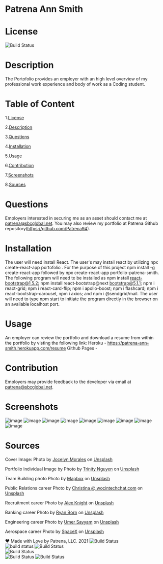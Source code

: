 # Patrena Ann Smith 
 
# License
   
![Build Status](https://img.shields.io/github/license/Patrena94/patrena-ann-smith-portfolio)  


 # Description
 The Portofolio provides an employer with an high level overview of my professional work experience and body of work as a Coding student.  


 # Table of Content 
 1.[License](#License)

 2.[Description](#Description)

 3.[Questions](#Questions)

 4.[Installation](#Installation)

 5.[Usage](#Usage)

 6.[Contribution](#Contribution)

 7.[Screenshots](#Screenshots)

 8.[Sources](#Sources)

 # Questions  

 Employers interested in securing me as an asset should contact me at patrena@sbcglobal.net.  You may also review my portfolio at Patrena Github repository(https://github.com/Patrena94).
 

 
# Installation
 The user will need install React.  The user's may install react by utilizing npx create-react-app portofolio <app name>. For the purpose of this project npm install -g create-react-app followed by npx create-react-app portfolio-patrena-smith.  The following program will need to be installed as npm install react-bootstrap@1.5.2; npm install react-bootstrap@next bootstrap@5.1.1; npm i react-grid; npm i react-card-flip; npm i apollo-boost; npm i flashcard; npm i react-bootstrap-carousel, npm i axios; and npm i @sendgrid/mail.  The user will need to type npm start to initiate the program directly in the browser on an available localhost port.

# Usage
 
 An employer can review the portfolio and download a resume from within the portfolio by visting the following link: 
 Heroku - https://patrena-ann-smith.herokuapp.com/resume
 Github Pages - 


# Contribution
Employers may provide feedback to the developer via email at patrena@sbcglobal.net.
 

# Screenshots

![image](https://user-images.githubusercontent.com/83892241/136703995-b85dd415-6829-41e5-9cb6-7ecbffddd3f0.png)
![image](https://user-images.githubusercontent.com/83892241/136704014-c7791cb0-2892-4243-ad70-bd2326f97453.png)
![image](https://user-images.githubusercontent.com/83892241/136704050-f18068d1-c132-4237-82c1-5de31e11c0df.png)
![image](https://user-images.githubusercontent.com/83892241/136704081-760a14c1-d02e-4373-ac62-556da7a4b40f.png)
![image](https://user-images.githubusercontent.com/83892241/136704098-25de0738-e439-441c-a013-bf6542e6e180.png)
![image](https://user-images.githubusercontent.com/83892241/136704112-4263e93b-e438-4f03-8581-7998076de37a.png)
![image](https://user-images.githubusercontent.com/83892241/136704121-ccee9324-27a1-4f97-adcd-1b486d9a7d80.png)
![image](https://user-images.githubusercontent.com/83892241/136704128-f83d2cbc-64eb-40a6-9e03-9d1fe6cecee5.png)
![image](https://user-images.githubusercontent.com/83892241/136704135-85fa5db3-6006-4039-b91a-eb764ee91027.png)

# Sources

Cover Image: Photo by <a href="https://unsplash.com/@molnj?utm_source=unsplash&utm_medium=referral&utm_content=creditCopyText">Jocelyn Morales</a> on <a href="https://unsplash.com/t/nature?utm_source=unsplash&utm_medium=referral&utm_content=creditCopyText">Unsplash</a>

Portfolio Individual Image by Photo by <a href="https://unsplash.com/@trinwin?utm_source=unsplash&utm_medium=referral&utm_content=creditCopyText">Trinity Nguyen</a> on <a href="https://unsplash.com/t/business-work?utm_source=unsplash&utm_medium=referral&utm_content=creditCopyText">Unsplash</a>

Team Building photo Photo by <a href="https://unsplash.com/@mapbox?utm_source=unsplash&utm_medium=referral&utm_content=creditCopyText">Mapbox</a> on <a href="https://unsplash.com/s/photos/teamwork?utm_source=unsplash&utm_medium=referral&utm_content=creditCopyText">Unsplash</a>

Public Relations career Photo by <a href="https://unsplash.com/@wocintechchat?utm_source=unsplash&utm_medium=referral&utm_content=creditCopyText">Christina @ wocintechchat.com</a> on <a href="https://unsplash.com/s/photos/insurance?utm_source=unsplash&utm_medium=referral&utm_content=creditCopyText">Unsplash</a>
  
Recruitment career Photo by <a href="https://unsplash.com/@agk42?utm_source=unsplash&utm_medium=referral&utm_content=creditCopyText">Alex Knight</a> on <a href="https://unsplash.com/s/photos/healthcare?utm_source=unsplash&utm_medium=referral&utm_content=creditCopyText">Unsplash</a>
  
Banking career Photo by <a href="https://unsplash.com/@b0rno?utm_source=unsplash&utm_medium=referral&utm_content=creditCopyText">Ryan Born</a> on <a href="https://unsplash.com/s/photos/bank?utm_source=unsplash&utm_medium=referral&utm_content=creditCopyText">Unsplash</a>
   
Engineering career Photo by <a href="https://unsplash.com/@sayyam197?utm_source=unsplash&utm_medium=referral&utm_content=creditCopyText">Umer Sayyam</a> on <a href="https://unsplash.com/s/photos/bridges?utm_source=unsplash&utm_medium=referral&utm_content=creditCopyText">Unsplash</a>

 Aerospace career Photo by <a href="https://unsplash.com/@spacex?utm_source=unsplash&utm_medium=referral&utm_content=creditCopyText">SpaceX</a> on <a href="https://unsplash.com/s/photos/aerospace?utm_source=unsplash&utm_medium=referral&utm_content=creditCopyText">Unsplash</a>
  

❤️ Made with Love by Patrena, LLC. 2021
![Build Status](https://img.shields.io/github/languages/top/Patrena94/Smith-Corporation-Work-Scheduler)  
![build status](https://img.shields.io/github/languages/top/Patrena94/Mobile-Drive-in-Theater)
![Build Status](https://img.shields.io/github/languages/top/Patrena94/Multi-City-Weather-Dashboard)  
![Build Status](https://img.shields.io/github/languages/top/Patrena94/patrena-ann-smith-portfolio)  
![Build Status](https://img.shields.io/github/languages/top/Patrena94/PS-Corp-Budget-Tracker)
![Build Status](https://img.shields.io/github/languages/top/Patrena94/stack-underflow)  

